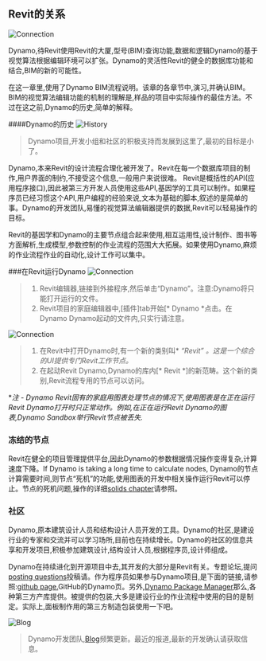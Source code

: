 ## Revit的关系
![Connection](images/8-1/link.png)

Dynamo,待Revit使用Revit的大厦,型号(BIM)查询功能,数据和逻辑Dynamo的基于视觉算法根据编辑环境可以扩张。Dynamo的灵活性Revit的健全的数据库功能和结合,BIM的新的可能性。

在这一章里,使用了Dynamo BIM流程说明。该章的各章节中,演习,并确认BIM。BIM的视觉算法编辑功能的机制的理解是,样品的项目中实际操作的最佳方法。不过在这之前,Dynamo的历史,简单的解释。

####Dynamo的历史
![History](images/8-1/earlyScreenshot.png)
> Dynamo项目,开发小组和社区的积极支持而发展到这里了,最初的目标是小了。

Dynamo,本来Revit的设计流程合理化被开发了。Revit在每一个数据库项目的制作,用户界面的制约,不接受这个信息,一般用户来说很难。 Revit是概括性的API(应用程序接口),因此被第三方开发人员使用这些API,基因学的工具可以制作。如果程序员已经习惯这个API,用户编程的经验来说,文本为基础的脚本,叙述的是简单的事。Dynamo的开发团队,易懂的视觉算法编辑器提供的数据,Revit可以轻易操作的目标。

Revit的基因学和Dynamo的主要节点组合起来使用,相互运用性,设计制作、图书等方面解析,生成模型,参数控制的作业流程的范围大大拓展。如果使用Dynamo,麻烦的作业流程作业的自动化,设计工作可以集中。


###在Revit运行Dynamo
![Connection](images/8-1/01.png)
>1. Revit编辑器,链接到外接程序,然后单击“Dynamo”。注意:Dynamo将只能打开运行的文件。
> 1. Revit项目的家庭编辑器中,[插件]tab开始[* Dynamo *点击。在Dynamo Dynamo起动的文件内,只实行请注意。


![Connection](images/8-1/00.png)
>1. 在Revit中打开Dynamo时,有一个新的类别叫* *“Revit” 。这是一个综合的UI提供专门Revit工作节点。*
> 1. 在起动Revit Dynamo,Dynamo的库内[* Revit *]的新范畴。这个新的类别,Revit流程专用的节点可以访问。


**注 - Dynamo Revit固有的家庭用图表处理节点的情况下,使用图表是在正在运行Revit Dynamo打开时只正常动作。例如,在正在运行Revit Dynamo的图表,Dynamo Sandbox举行Revit节点被丢失.*


### 冻结的节点


Revit在健全的项目管理提供平台,因此Dynamo的参数根据情况操作变得复杂,计算速度下降。If Dynamo is taking a long time to calculate nodes, Dynamo的节点计算需要时间,则节点“死机”的功能,使用图表的开发中相关操作运行Revit可以停止。节点的死机问题,操作的详细[solids chapter](../05_Geometry-for-Computational-Design/5-6_solids.md#freezing)请参照。

### 社区
Dynamo,原本建筑设计人员和结构设计人员开发的工具。Dynamo的社区,是建设行业的专家和交流并可以学习场所,目前也在持续增长。Dynamo的社区的信息共享和开发项目,积极参加建筑设计,结构设计人员,根据程序员,设计师组成。

Dynamo在持续进化到开源项目中去,其开发的大部分是Revit有关。专题论坛,提问[posting questions](http://dynamobim.org/forums/forum/dyn/)投稿请。作为程序员如果参与Dynamo项目,是下面的链接,请参照:[github page.](https://github.com/DynamoDS/Dynamo)GitHub的Dynamo页。另外,[Dynamo Package Manager](http://dynamopackages.com/)那么,各种第三方产库提供。被提供的包装,大多是建设行业的作业流程中使用的目的是制定。实际上,面板制作用的第三方制造包装使用一下吧。

![Blog](images/8-1/blog.png)
> Dynamo开发团队,[Blog](http://dynamobim.com/blog/)频繁更新。最近的报道,最新的开发确认请获取信息。


